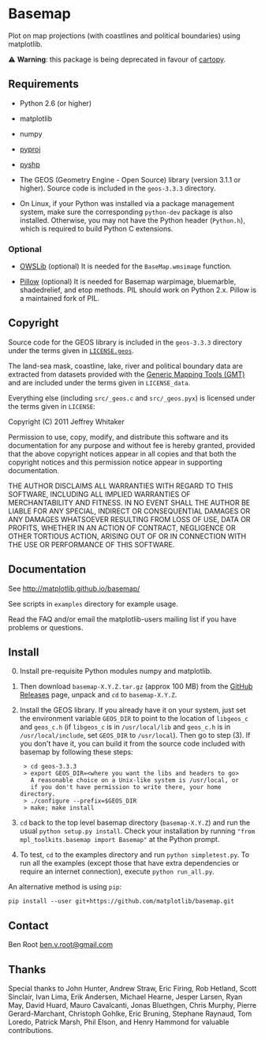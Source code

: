 # Basemap

Plot on map projections (with coastlines and political boundaries)
using matplotlib.

:warning: **Warning**: this package is being deprecated in favour of
[cartopy](https://scitools.org.uk/cartopy/docs/latest/).

## Requirements

* Python 2.6 (or higher)

* matplotlib

* numpy

* [pyproj](https://github.com/jswhit/pyproj)

* [pyshp](https://github.com/GeospatialPython/pyshp)

* The GEOS (Geometry Engine - Open Source) library (version 3.1.1 or higher).
Source code is included in the `geos-3.3.3` directory.

* On Linux, if your Python was installed via a package management system, make
sure the corresponding `python-dev` package is also installed. Otherwise, you
may not have the Python header (`Python.h`), which is required to build Python
C extensions.

### Optional

* [OWSLib](https://github.com/geopython/OWSLib) (optional) It is needed for
the `BaseMap.wmsimage` function.

* [Pillow](https://python-pillow.github.io/) (optional) It is needed for
Basemap warpimage, bluemarble, shadedrelief, and etop methods. PIL should
work on Python 2.x. Pillow is a maintained fork of PIL.

## Copyright

Source code for the GEOS library is included in the `geos-3.3.3` directory
under the terms given in [`LICENSE.geos`].

The land-sea mask, coastline, lake, river and political boundary data are
extracted from datasets provided with the
[Generic Mapping Tools (GMT)](http://gmt.soest.hawaii.edu) and are included
under the terms given in `LICENSE_data`.

Everything else (including `src/_geos.c` and `src/_geos.pyx`) is licensed under
the terms given in `LICENSE`:

Copyright (C) 2011 Jeffrey Whitaker

Permission to use, copy, modify, and distribute this software and its
documentation for any purpose and without fee is hereby granted,
provided that the above copyright notices appear in all copies and that
both the copyright notices and this permission notice appear in
supporting documentation.

THE AUTHOR DISCLAIMS ALL WARRANTIES WITH REGARD TO THIS SOFTWARE,
INCLUDING ALL IMPLIED WARRANTIES OF MERCHANTABILITY AND FITNESS. IN NO
EVENT SHALL THE AUTHOR BE LIABLE FOR ANY SPECIAL, INDIRECT OR
CONSEQUENTIAL DAMAGES OR ANY DAMAGES WHATSOEVER RESULTING FROM LOSS OF
USE, DATA OR PROFITS, WHETHER IN AN ACTION OF CONTRACT, NEGLIGENCE OR
OTHER TORTIOUS ACTION, ARISING OUT OF OR IN CONNECTION WITH THE USE OR
PERFORMANCE OF THIS SOFTWARE.

## Documentation

See http://matplotlib.github.io/basemap/

See scripts in `examples` directory for example usage.

Read the FAQ and/or email the matplotlib-users mailing list if you have
problems or questions.

## Install

0. Install pre-requisite Python modules numpy and matplotlib.

1. Then download `basemap-X.Y.Z.tar.gz` (approx 100 MB) from the
[GitHub Releases](https://github.com/matplotlib/basemap/releases) page,
unpack and `cd` to `basemap-X.Y.Z`.

2. Install the GEOS library. If you already have it on your system, just
set the environment variable `GEOS_DIR` to point to the location of `libgeos_c`
and `geos_c.h` (if `libgeos_c` is in `/usr/local/lib` and `geos_c.h` is in
`/usr/local/include`, set `GEOS_DIR` to `/usr/local`). Then go to step (3).
If you don't have it, you can build it from the source code included with
basemap by following these steps:

	```
	 > cd geos-3.3.3
	 > export GEOS_DIR=<where you want the libs and headers to go>
	   A reasonable choice on a Unix-like system is /usr/local, or
	   if you don't have permission to write there, your home directory.
	 > ./configure --prefix=$GEOS_DIR
	 > make; make install
	```

3. `cd` back to the top level basemap directory (`basemap-X.Y.Z`) and run
the usual `python setup.py install`. Check your installation by running
``"from mpl_toolkits.basemap import Basemap"`` at the Python prompt.

4. To test, `cd` to the examples directory and run `python simpletest.py`.
To run all the examples (except those that have extra dependencies
or require an internet connection), execute `python run_all.py`.

An alternative method is using `pip`:

```
pip install --user git+https://github.com/matplotlib/basemap.git
```

## Contact

Ben Root <ben.v.root@gmail.com>

## Thanks

Special thanks to John Hunter, Andrew Straw, Eric Firing, Rob Hetland, Scott
Sinclair, Ivan Lima, Erik Andersen, Michael Hearne, Jesper Larsen, Ryan May,
David Huard, Mauro Cavalcanti, Jonas Bluethgen, Chris Murphy, Pierre
Gerard-Marchant, Christoph Gohlke, Eric Bruning, Stephane Raynaud, Tom Loredo,
Patrick Marsh, Phil Elson, and Henry Hammond for valuable contributions.


[`LICENSE.geos`]:
packages/basemap/LICENSE.geos
